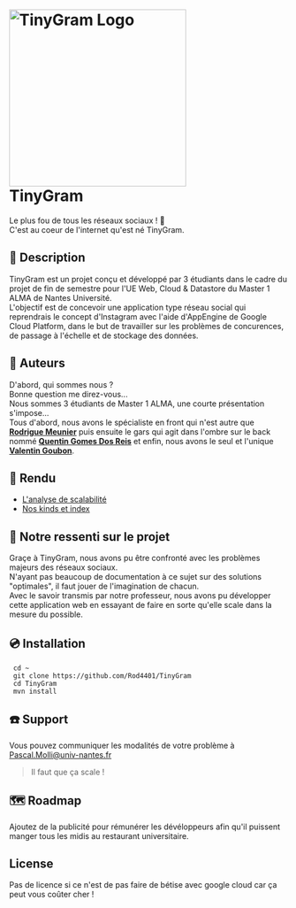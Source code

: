 <h1>
 <img src="https://github.com/Rod4401/TinyGram/blob/f4a5b0021d2b124345ef0f746495068a22cd6717/src/main/webapp/icon.ico" width="320" alt="TinyGram Logo"><br>
 <strong>TinyGram</strong>
</h1>

Le plus fou de tous les réseaux sociaux ! :exploding_head: \
C'est au coeur de l'internet qu'est né TinyGram.

## :memo: Description
TinyGram est un projet conçu et développé par 3 étudiants dans le cadre du projet de fin de semestre pour l'UE Web, Cloud & Datastore du Master 1 ALMA de Nantes Université.\
L'objectif est de concevoir une application type réseau social qui reprendrais le concept d'Instagram avec l'aide d'AppEngine de Google Cloud Platform, dans le but de travailler sur les problèmes de concurences, de passage à l'échelle et de stockage des données.

## :busts_in_silhouette: Auteurs
D'abord, qui sommes nous ?\
Bonne question me direz-vous...\
Nous sommes 3 étudiants de Master 1 ALMA, une courte présentation s'impose...\
Tous d'abord, nous avons le spécialiste en front qui n'est autre que **[Rodrigue Meunier](https://github.com/Rod4401)** puis ensuite le gars qui agit dans l'ombre sur le back nommé **[Quentin Gomes Dos Reis](https://github.com/QGDev)** et enfin, nous avons le seul et l'unique **[Valentin Goubon](https://github.com/TinkyValou)**.

## :page_facing_up: Rendu

- [L'analyse de scalabilité](https://github.com/Rod4401/TinyGram/blob/b9f6277ee133f022620fcd28981174f357b431f9/scalabilityAnalysis.md)
- [Nos kinds et index](https://github.com/Rod4401/TinyGram/blob/b136b61fd33f6883c9d09ebada81d0e7af34af11/kindAndIndex.md)


## :speech_balloon: Notre ressenti sur le projet
Graçe à TinyGram, nous avons pu être confronté avec les problèmes majeurs des réseaux sociaux. \
N'ayant pas beaucoup de documentation à ce sujet sur des solutions "optimales", il faut jouer de l'imagination de chacun. \
Avec le savoir transmis par notre professeur, nous avons pu développer cette application web en essayant de faire en sorte qu'elle scale dans la mesure du possible.

## :cd: Installation
```
 cd ~
 git clone https://github.com/Rod4401/TinyGram
 cd TinyGram
 mvn install
```

## :phone: Support
Vous pouvez communiquer les modalités de votre problème à Pascal.Molli@univ-nantes.fr
> Il faut que ça scale !

## :world_map: Roadmap
Ajoutez de la publicité pour rémunérer les dévéloppeurs afin qu'il puissent manger tous les midis au restaurant universitaire.

## License
Pas de licence si ce n'est de pas faire de bétise avec google cloud car ça peut vous coûter cher !
